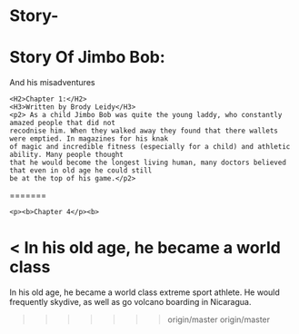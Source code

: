 # Story-
<HTML>
	<HEAD>
		<TITLE>
		Story Time
		</TITLE>
		</HEAD>
<BODY>
   <H1>Story Of Jimbo Bob:</H1>
   <p>And his misadventures</p>

	<H2>Chapter 1:</H2>
	<H3>Written by Brody Leidy</H3>
	<p2> As a child Jimbo Bob was quite the young laddy, who constantly amazed people that did not 
	recodnise him. When they walked away they found that there wallets were emptied. In magazines for his knak
	of magic and incredible fitness (especially for a child) and athletic ability. Many people thought
	that he would become the longest living human, many doctors believed that even in old age he could still
	be at the top of his game.</p2>
=======
	
	
	
	
	
	<p><b>Chapter 4</p><b>
<
In his old age, he became a world class  	
=======
In his old age, he became a world class extreme sport athlete. He would frequently skydive, as well as go volcano boarding in Nicaragua.	
>>>>>>> origin/master
>>>>>>> origin/master
</BODY>
</HTML>